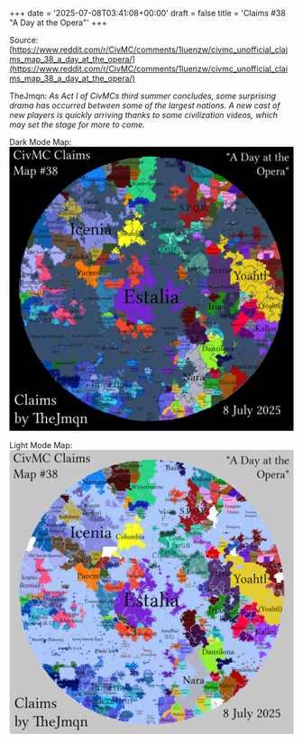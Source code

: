 +++
date = '2025-07-08T03:41:08+00:00'
draft = false
title = 'Claims #38 "A Day at the Opera"'
+++

Source: [https://www.reddit.com/r/CivMC/comments/1luenzw/civmc_unofficial_claims_map_38_a_day_at_the_opera/](https://www.reddit.com/r/CivMC/comments/1luenzw/civmc_unofficial_claims_map_38_a_day_at_the_opera/)

TheJmqn: *As Act I of CivMCs third summer concludes, some surprising drama has occurred between some of the largest nations. A new cast of new players is quickly arriving thanks to some civilization videos, which may set the stage for more to come.*

Dark Mode Map:
[![Claims #38](https://raw.githubusercontent.com/CivMC-Map-Archive/civmc-map-archive.github.io/refs/heads/main/static/images/CivMC-Claims-38.png)](https://raw.githubusercontent.com/CivMC-Map-Archive/civmc-map-archive.github.io/refs/heads/main/static/images/CivMC-Claims-38.png)

Light Mode Map:
[![Claims #38 Light](https://raw.githubusercontent.com/CivMC-Map-Archive/civmc-map-archive.github.io/refs/heads/main/static/images/CivMC-Claims-38-Light.png)](https://raw.githubusercontent.com/CivMC-Map-Archive/civmc-map-archive.github.io/refs/heads/main/static/images/CivMC-Claims-38-Light.png)
